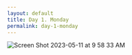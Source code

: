 ```yaml
---
layout: default
title: Day 1. Monday
permalink: day-1-monday
---
```

<!-- Add an essay or interpretive material below this line,
using HTML or markdown.  Do not modify this file above this line -->
![Screen Shot 2023-05-11 at 9 58 33 AM](https://github.com/trentwintermeier/communicating-us-latine-activism/assets/112954339/c13a2bd7-d65c-447a-a0cf-a187aa768b16)
